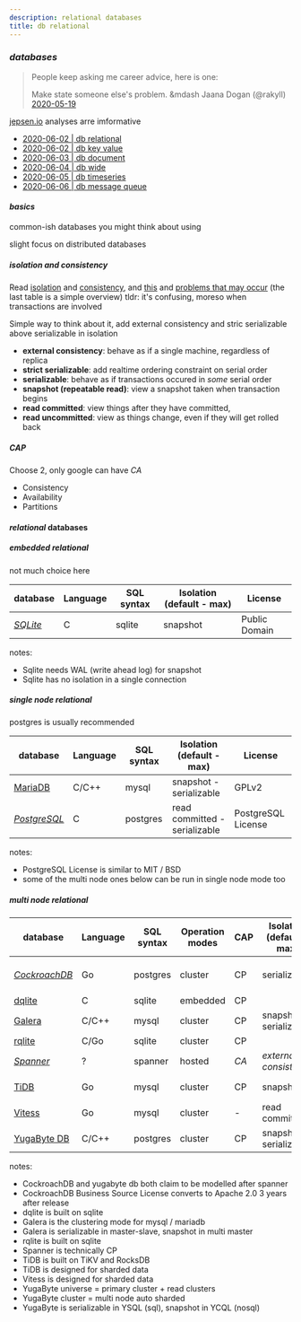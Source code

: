 ```yaml
---
description: relational databases
title: db relational
---
```


### _databases_

> People keep asking me career advice, here is one:
>
> Make state someone else's problem.
> &mdash Jaana Dogan (@rakyll) [2020-05-19](https://twitter.com/rakyll/status/1262599727394074626)

[jepsen.io](http://jepsen.io/analyses) analyses arre imformative

- [2020-06-02 | db relational](../2020-06-01-db-relational/)
- [2020-06-02 | db key value](../2020-06-02-db-key-value/)
- [2020-06-03 | db document](../2020-06-03-db-document/)
- [2020-06-04 | db wide](../2020-06-04-db-wide/)
- [2020-06-05 | db timeseries](../2020-06-05-db-timeseries/)
- [2020-06-06 | db message queue](../2020-06-06-db-message-queue/)

#### _basics_

common-ish databases you might think about using

slight focus on distributed databases

##### _isolation_ and consistency

Read [isolation](http://dbmsmusings.blogspot.com/2019/05/introduction-to-transaction-isolation.html)
and [consistency](http://dbmsmusings.blogspot.com/2019/07/overview-of-consistency-levels-in.html),
and [this](https://fauna.com/blog/a-comparison-of-scalable-database-isolation-levels)
and [problems that may occur](http://dbmsmusings.blogspot.com/2019/06/correctness-anomalies-under.html) (the last table is a simple overview)
tldr: it's confusing, moreso when transactions are involved

Simple way to think about it,
add external consistency and stric serializable above serializable in isolation

- **external consistency**: behave as if a single machine, regardless of replica
- **strict serializable**: add realtime ordering constraint on serial order
- **serializable**: behave as if transactions occured in _some_ serial order
- **snapshot (repeatable read)**: view a snapshot taken when transaction begins
- **read committed**: view things after they have committed,
- **read uncommitted**: view as things change, even if they will get rolled back

##### _CAP_

Choose 2, only google can have _CA_

- Consistency
- Availability
- Partitions

#### _relational_ databases

##### _embedded_ relational

not much choice here

| database           | Language | SQL syntax | Isolation (default - max) | License       |
| ------------------ | -------- | ---------- | ------------------------- | ------------- |
| _[SQLite][sqlite]_ | C        | sqlite     | snapshot                  | Public Domain |

[sqlite]: https://sqlite.org/src/doc/trunk/README.md

notes:

- Sqlite needs WAL (write ahead log) for snapshot
- Sqlite has no isolation in a single connection

##### _single_ node relational

postgres is usually recommended

| database                 | Language | SQL syntax | Isolation (default - max)     | License            |
| ------------------------ | -------- | ---------- | ----------------------------- | ------------------ |
| [MariaDB][mariadb]       | C/C++    | mysql      | snapshot - serializable       | GPLv2              |
| _[PostgreSQL][postgres]_ | C        | postgres   | read committed - serializable | PostgreSQL License |

[mariadb]: https://github.com/MariaDB/server
[postgres]: https://github.com/postgres/postgres

notes:

- PostgreSQL License is similar to MIT / BSD
- some of the multi node ones below can be run in single node mode too

##### _multi_ node relational

| database                   | Language | SQL syntax | Operation modes | CAP  | Isolation (default - max) | Consensus      | License                 |
| -------------------------- | -------- | ---------- | --------------- | ---- | ------------------------- | -------------- | ----------------------- |
| _[CockroachDB][cockroach]_ | Go       | postgres   | cluster         | CP   | serializable              | Raft           | Business Source License |
| [dqlite][dqlite]           | C        | sqlite     | embedded        | CP   |                           | Raft           | LGPLv3                  |
| [Galera][galera]           | C/C++    | mysql      | cluster         | CP   | snapshot - serializable   | master-master  | GPLv2                   |
| [rqlite][rqlite]           | C/Go     | sqlite     | cluster         | CP   |                           | Raft           | MIT                     |
| _[Spanner][spanner]_       | ?        | spanner    | hosted          | _CA_ | _external consistency_    | Paxos          | -                       |
| [TiDB][tidb]               | Go       | mysql      | cluster         | CP   | snapshot                  | Raft           | Apache 2.0              |
| [Vitess][vitess]           | Go       | mysql      | cluster         | -    | read committed            | 2 Phase Commit | Apache 2.0              |
| [YugaByte DB][yugabyte]    | C/C++    | postgres   | cluster         | CP   | snapshot - serializable   | Raft           | Apache 2.0              |

[cockroach]: https://github.com/cockroachdb/cockroach
[dqlite]: https://github.com/canonical/dqlite
[galera]: https://github.com/codership/galera
[rqlite]: https://github.com/rqlite/rqlite
[spanner]: https://cloud.google.com/spanner
[tidb]: https://github.com/pingcap/tidb
[vitess]: https://github.com/vitessio/vitess
[yugabyte]: https://github.com/yugabyte/yugabyte-db

notes:

- CockroachDB and yugabyte db both claim to be modelled after spanner
- CockroachDB Business Source License converts to Apache 2.0 3 years after release
- dqlite is built on sqlite
- Galera is the clustering mode for mysql / mariadb
- Galera is serializable in master-slave, snapshot in multi master
- rqlite is built on sqlite
- Spanner is technically CP
- TiDB is built on TiKV and RocksDB
- TiDB is designed for sharded data
- Vitess is designed for sharded data
- YugaByte universe = primary cluster + read clusters
- YugaByte cluster = multi node auto sharded
- YugaByte is serializable in YSQL (sql), snapshot in YCQL (nosql)
